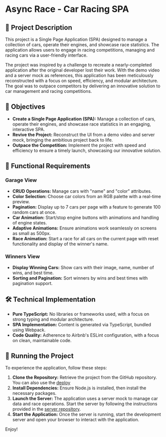 # Async Race - Car Racing SPA

## 📜 Project Description

This project is a Single Page Application (SPA) designed to manage a collection of cars, operate their engines, and showcase race statistics. The application allows users to engage in racing competitions, managing and racing cars via a user-friendly interface.

The project was inspired by a challenge to recreate a nearly-completed application after the original developer lost their work. With the demo video and a server mock as references, this application has been meticulously reconstructed with a focus on speed, efficiency, and modular architecture. The goal was to outpace competitors by delivering an innovative solution to car management and racing competitions.

## 🎯 Objectives

- **Create a Single Page Application (SPA):** Manage a collection of cars, operate their engines, and showcase race statistics in an engaging, interactive SPA.
- **Revive the Project:** Reconstruct the UI from a demo video and server mock, bringing the ambitious project back to life.
- **Outpace the Competition:** Implement the project with speed and efficiency to ensure a timely launch, showcasing our innovative solution.

## 🚗 Functional Requirements

### Garage View

- **CRUD Operations:** Manage cars with "name" and "color" attributes.
- **Color Selection:** Choose car colors from an RGB palette with a real-time preview.
- **Pagination:** Display up to 7 cars per page with a feature to generate 100 random cars at once.
- **Car Animation:** Start/stop engine buttons with animations and handling of engine states.
- **Adaptive Animations:** Ensure animations work seamlessly on screens as small as 500px.
- **Race Animation:** Start a race for all cars on the current page with reset functionality and display of the winner's name.

### Winners View

- **Display Winning Cars:** Show cars with their image, name, number of wins, and best time.
- **Sorting and Pagination:** Sort winners by wins and best times with pagination support.

## 🛠️ Technical Implementation

- **Pure TypeScript:** No libraries or frameworks used, with a focus on strong typing and modular architecture.
- **SPA Implementation:** Content is generated via TypeScript, bundled using Webpack.
- **Code Quality:** Adherence to Airbnb's ESLint configuration, with a focus on clean, maintainable code.

## 🚀 Running the Project

To experience the application, follow these steps:

1. **Clone the Repository:** Retrieve the project from the GitHub repository. You can also use the [deploy](https://rolling-scopes-school.github.io/juliabel5-JSFE2023Q4/async-race/)
2. **Install Dependencies:** Ensure Node.js is installed, then install the necessary packages.
3. **Launch the Server:** The application uses a server mock to manage car data and race operations. Start the server by following the instructions provided in the [server repository](https://github.com/mikhama/async-race-api).
4. **Start the Application:** Once the server is running, start the development server and open your browser to interact with the application.

Enjoy!
